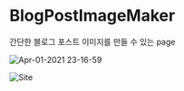 # BlogPostImageMaker
간단한 블로그 포스트 이미지를 만들 수 있는 page

![Apr-01-2021 23-16-59](https://user-images.githubusercontent.com/8219812/113308421-1cc8a180-9341-11eb-8d20-e2a737cec123.gif)


![Site](https://jotasic.github.io/BlogPostImageMaker/)
